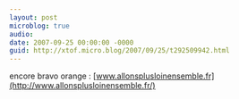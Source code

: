```yaml
---
layout: post
microblog: true
audio: 
date: 2007-09-25 00:00:00 -0000
guid: http://xtof.micro.blog/2007/09/25/t292509942.html
---
```

encore bravo orange : [www.allonsplusloinensemble.fr](http://www.allonsplusloinensemble.fr/)
